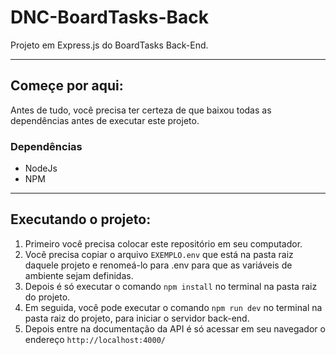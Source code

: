 # DNC-BoardTasks-Back
Projeto em Express.js do BoardTasks Back-End.

----------------------------------------------------------------------------------------------------------

## Começe por aqui:
Antes de tudo, você precisa ter certeza de que baixou todas as dependências antes de executar este projeto.
### Dependências
- NodeJs
- NPM

----------------------------------------------------------------------------------------------------------

## Executando o projeto:
1) Primeiro você precisa colocar este repositório em seu computador.
2) Você precisa copiar o arquivo `EXEMPLO.env` que está na pasta raiz daquele projeto e renomeá-lo para .env para que as variáveis de ambiente sejam definidas.
3) Depois é só executar o comando ```npm install``` no terminal na pasta raiz do projeto.
4) Em seguida, você pode executar o comando ```npm run dev``` no terminal na pasta raiz do projeto, para iniciar o servidor back-end.
5) Depois entre na documentação da API é só acessar em seu navegador o endereço ```http://localhost:4000/```
